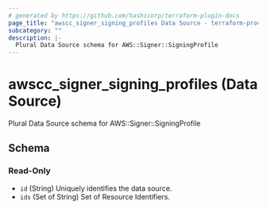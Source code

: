 ```yaml
---
# generated by https://github.com/hashicorp/terraform-plugin-docs
page_title: "awscc_signer_signing_profiles Data Source - terraform-provider-awscc"
subcategory: ""
description: |-
  Plural Data Source schema for AWS::Signer::SigningProfile
---
```


# awscc_signer_signing_profiles (Data Source)

Plural Data Source schema for AWS::Signer::SigningProfile



<!-- schema generated by tfplugindocs -->
## Schema

### Read-Only

- `id` (String) Uniquely identifies the data source.
- `ids` (Set of String) Set of Resource Identifiers.
